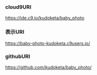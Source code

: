 
### cloud9URI
https://ide.c9.io/kudoketa/baby_photo

### 表示URI
https://baby-photo-kudoketa.c9users.io/

### githubURI
https://github.com/kudoketa/baby_photo/